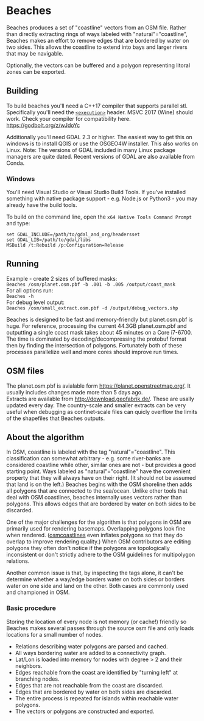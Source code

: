 # Beaches

Beaches produces a set of "coastline" vectors from an OSM file. Rather than directly extracting rings of ways labeled with "natural"="coastline", Beaches makes an effort to remove edges that are bordered by water on two sides. This allows the coastline to extend into bays and larger rivers that may be navigable.  

Optionally, the vectors can be buffered and a polygon representing litoral zones can be exported.

## Building
To build beaches you'll need a C++17 compiler that supports parallel stl. Specifically you'll need the [`<execution>`](https://en.cppreference.com/w/cpp/header/execution) header. MSVC 2017 (Wine) should work. Check your compiler for compatibility here. https://godbolt.org/z/wJdoYc

Additionally you'll need GDAL 2.3 or higher. The easiest way to get this on windows is to install QGIS or use the OSGEO4W installer. This also works on Linux. Note: The versions of GDAL included in many Linux package managers are quite dated. 
Recent versions of GDAL are also available from Conda.

### Windows
You'll need Visual Studio or Visual Studio Build Tools. If you've installed something with native package support - e.g. Node.js or Python3 - you may already have the build tools.

To build on the command line, open the `x64 Native Tools Command Prompt` and type:
```
set GDAL_INCLUDE=/path/to/gdal_and_org/headersset 
set GDAL_LIB=/path/to/gdal/libs
MSBuild /t:Rebuild /p:Configuration=Release
```

## Running
Example - create 2 sizes of buffered masks:  
`Beaches /osm/planet.osm.pbf -b .001 -b .005 /output/coast_mask`  
For all options run:  
`Beaches -h`  
For debug level output:  
`Beaches /osm/small_extract.osm.pbf -d /output/debug_vectors.shp`

Beaches is designed to be fast and memory-friendly but planet.osm.pbf is huge. For reference, processing the current 44.3GB planet.osm.pbf and outputting a single coast mask takes about 45 minutes on a Core i7-6700. The time is dominated by decoding/decompressing the protobuf format then by finding the intersection of polygons. Fortunately both of these processes parallelize well and more cores should improve run times.

## OSM files
The planet.osm.pbf is avialable form https://planet.openstreetmap.org/. It usually includes changes made more than 5 days ago.  
Extracts are available from http://download.geofabrik.de/. These are usally updated every day. The country-scale and smaller extracts can be very useful when debugging as continet-scale files can quicly overflow the limits of the shapefiles that Beaches outputs.  

## About the algorithm  
In OSM, coastline is labeled with the tag "natural"="coastline". This classification can somewhat arbitrary - e.g. some river-banks are considered coastline while other, similar ones are not - but provides a good starting point. Ways labeled as "natural"="coastline" have the convenient property that they will always have on their right. (It should not be assumed that land is on the left.) Beaches begins with the OSM shoreline then adds all polygons that are connected to the sea/ocean. Unlike other tools that deal with OSM coastlines, beaches internally uses vectors rather than polygons. This allows edges that are bordered by water on both sides to be discarded.  

One of the major challenges for the algorithm is that polygons in OSM are primarily used for rendering basemaps. Overlapping polygons look fine when rendered. ([osmcoastlines](https://github.com/osmcode/osmcoastline) even inflates polygons so that they do overlap to improve rendering quality.) When OSM contributors are editing polygons they often don't notice if the polygons are topologically inconsistent or don't strictly adhere to the OSM guidelines for multipolygon relations.

Another common issue is that, by inspecting the tags alone, it can't be determine whether a way/edge borders water on both sides or borders water on one side and land on the other. Both cases are commonly used and championed in OSM.

### Basic procedure
Storing the location of every node is not memory (or cache!) friendly so Beaches makes several passes through the source osm file and only loads locations for a small number of nodes.

- Relations describing water polygons are parsed and cached.
- All ways bordering water are added to a connectivity graph.
- Lat/Lon is loaded into memory for nodes with degree > 2 and their neighbors.
- Edges reachable from the coast are identified by "turning left" at branching nodes.
- Edges that are not reachable from the coast are discarded.
- Edges that are bordered by water on both sides are discarded.
- The entire process is repeated for islands within reachable water polygons.
- The vectors or polygons are constructed and exported.